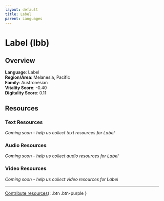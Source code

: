 ```yaml
---
layout: default
title: Label
parent: Languages
---
```


# Label (lbb)

## Overview

**Language**: Label  
**Region/Area**: Melanesia, Pacific  
**Family**: Austronesian  
**Vitality Score**: -0.40  
**Digitality Score**: 0.11  

## Resources

### Text Resources
*Coming soon - help us collect text resources for Label*

### Audio Resources
*Coming soon - help us collect audio resources for Label*

### Video Resources
*Coming soon - help us collect video resources for Label*

---

[Contribute resources](https://fairtrain.github.io/){: .btn .btn-purple }
